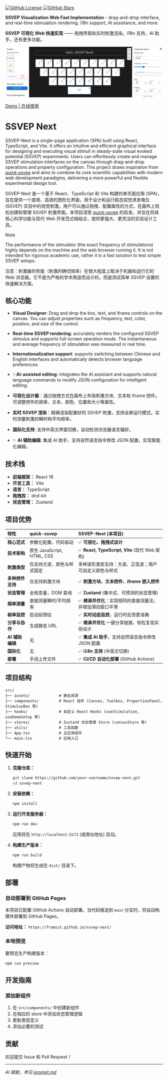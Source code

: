 [![GitHub License](https://img.shields.io/github/license/framist/ssvep-next)](https://github.com/framist/ssvep-next/blob/main/LICENSE)
[![GitHub Stars](https://img.shields.io/github/stars/framist/ssvep-next?style=social)](https://github.com/framist/ssvep-next/stargazers)

**SSVEP Visualization Web Fast Implementation** - drag-and-drop interface, and real-time stimulation rendering. i18n support, AI assistance, and more.

**SSVEP 可视化 Web 快速实现** —— 拖拽界面和实时刺激渲染。i18n 支持，AI 助手，还有更多功能。

![demo](demo.png)

[Demo | 在线使用](https://framist.github.io/ssvep-next/)

# SSVEP Next

SSVEP-Next is a single-page application (SPA) built using React, TypeScript, and Vite. It offers an intuitive and efficient graphical interface for designing and executing visual stimuli in steady-state visual evoked potential (SSVEP) experiments. Users can effortlessly create and manage SSVEP stimulation interfaces on the canvas through drag-and-drop operations and property configuration. This project draws inspiration from [quick-ssvep](https://github.com/OmidS/quickssvep) and aims to combine its core scientific capabilities with modern web development paradigms, delivering a more powerful and flexible experimental design tool.

SSVEP-Next 是一个基于 React、TypeScript 和 Vite 构建的单页面应用 (SPA)，旨在提供一个直观、高效的图形化界面，用于设计和运行稳态视觉诱发电位 (SSVEP) 实验中的视觉刺激。用户可以通过拖拽、配置属性的方式，在画布上轻松创建和管理 SSVEP 刺激界面。本项目深受 [quick-ssvep](https://github.com/OmidS/quickssvep) 的启发，并旨在将其核心科学功能与现代 Web 开发范式相结合，提供更强大、更灵活的实验设计工具。


> [!Note]
> The performance of the stimulator (the exact frequency of stimulations) highly depends on the machine and the web browser running it. It is not intended for rigorous academic use, rather it is a fast solution to test simple SSVEP setups.
>
> 注意：刺激器的性能（刺激的确切频率）在很大程度上取决于机器和运行它的 Web 浏览器。它不是为严格的学术用途而设计的，而是测试简单 SSVEP 设置的快速解决方案。

## 核心功能

- **Visual Designer**: Drag and drop the box, text, and iframe controls on the canvas. You can adjust properties such as frequency, text, color, position, and size of the control.
- **Real-time SSVEP rendering**: accurately renders the configured SSVEP stimulus and supports full-screen operation mode. The instantaneous and average frequency of stimulation was measured in real time.
- **Internationalization support**: supports switching between Chinese and English interfaces and automatically detects browser language preferences.
- ✨**AI-assisted editing**: integrates the AI assistant and supports natural language commands to modify JSON configuration for intelligent editing.


- **可视化设计器**：通过拖拽方式在画布上布局刺激方块、文本和 iframe 控件。可调整控件的频率、文本、颜色、位置和大小等属性。
- **实时 SSVEP 渲染**：精确渲染配置好的 SSVEP 刺激，支持全屏运行模式。实时测量刺激的瞬时和平均频率。
- **国际化支持**: 支持中英文界面切换，自动检测浏览器语言偏好。
- ✨ **AI 辅助编辑**: 集成 AI 助手，支持自然语言指令修改 JSON 配置，实现智能化编辑。

## 技术栈

- **前端框架：** React 18
- **开发工具：** Vite
- **语言：** TypeScript
- **拖拽库：** dnd-kit
- **状态管理：** Zustand

## 项目优势

| 特性             | quick-ssvep                | SSVEP-Next (本项目)                                        |
| :--------------- | :------------------------- | :--------------------------------------------------------- |
| **核心范式**     | 参数化配置，代码驱动       | ✅ **可视化、拖拽式设计**                                   |
| **技术架构**     | 原生 JavaScript, HTML, CSS | ✅ **React, TypeScript, Vite** (现代 Web 架构)              |
| **刺激类型**     | 仅支持方波，颜色与样式固定 | 多种波形类型支持：方波、正弦波；用户可自定义颜色与样式     |
| **多种控件支持** | 仅支持刺激方块             | ✅ **刺激方块、文本控件、iframe 嵌入控件**                  |
| **状态管理**     | 全局变量，DOM 查询         | ✅ **Zustand** (集中式、可预测的状态管理)                   |
| **频率测量**     | 直接测量瞬时/平均频率      | ✅ **继承并优化**：实现相同的直接测量法，并增加滑动窗口平滑 |
| **帧率监控**     | 启动前预估                 | ✅ **实时动态监控**，运行时反馈更准确                       |
| **分享与协作**   | 生成静态 URL               | ✅ **继承并优化** 一键分享链接，轻松复现实验设计            |
| **AI 辅助编辑**  | 无                         | ✅ **集成 AI 助手**，支持自然语言指令修改 JSON 配置         |
| **国际化**       | 无                         | ✅ **i18n 支持** (中英文切换)                               |
| **部署**         | 手动上传文件               | ✅ **CI/CD 自动化部署** (GitHub Actions)                    |


## 项目结构

```
src/
├── assets/             # 静态资源
├── components/         # React 组件 (Canvas, Toolbox, PropertiesPanel, StimulusBox 等)
├── hooks/              # 自定义 React Hooks (useStimulation, useDemoSetup 等)
├── stores/             # Zustand 状态管理 Store (canvasStore 等)
├── utils/              # 工具函数
├── App.tsx             # 主应用组件
└── main.tsx            # 应用入口
```

## 快速开始

1.  **克隆仓库：**

    ```bash
    git clone https://github.com/your-username/ssvep-next.git
    cd ssvep-next
    ```

2.  **安装依赖：**

    ```bash
    npm install
    ```

3.  **运行开发服务器：**

    ```bash
    npm run dev
    ```

    应用将在 `http://localhost:5173` (或类似地址) 启动。

4.  **构建生产版本：**
    ```bash
    npm run build
    ```
    构建产物将生成在 `dist/` 目录下。

## 部署

### 自动部署到 GitHub Pages

本项目已配置 GitHub Actions 自动部署。当代码推送到 `main` 分支时，将自动构建并部署到 GitHub Pages。

**访问地址：** `https://framist.github.io/ssvep-next/`

### 本地预览

要预览生产构建版本：

```bash
npm run preview
```

## 开发指南

### 添加新组件

1. 在 `src/components/` 中创建新组件
2. 在相应的 store 中添加状态管理逻辑
3. 更新类型定义
4. 添加必要的测试

## 贡献

欢迎提交 Issue 和 Pull Request！

---

*AI 赋能，参见 [prompt.md](prompt.md)*
